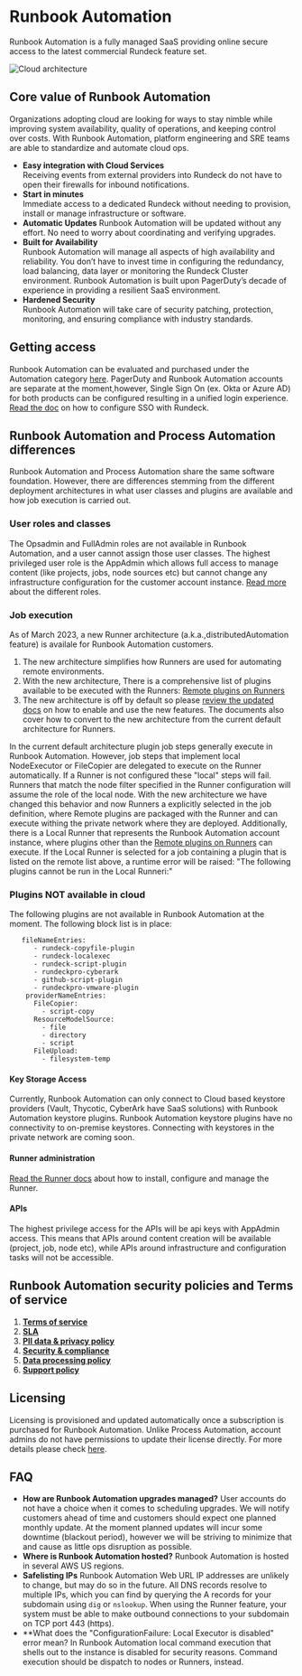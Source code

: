 # Runbook Automation

Runbook Automation is a fully managed SaaS providing online secure access to the latest commercial Rundeck feature set.

![Cloud architecture](~@assets/img/ra-diagram.png)

## Core value of Runbook Automation
Organizations adopting cloud are looking for ways to stay nimble while improving system availability, quality of operations, and keeping control over costs. With Runbook Automation, platform engineering and SRE teams are able to standardize and automate cloud ops.

- **Easy integration with Cloud Services**<br>
Receiving events from external providers into Rundeck do not have to open their firewalls for inbound notifications.
- **Start in minutes**<br>
Immediate access to a dedicated Rundeck without needing to provision, install or manage infrastructure or software.
- **Automatic Updates**
Runbook Automation will be updated without any effort. No need to worry about coordinating and verifying upgrades.
- **Built for Availability**<br>
Runbook Automation will manage all aspects of high availability and reliability. You don’t have to invest time in configuring the redundancy, load balancing, data layer or monitoring the Rundeck Cluster environment. Runbook Automation is built upon PagerDuty’s decade of experience in providing a resilient SaaS environment.
- **Hardened Security**<br>
Runbook Automation will take care of security patching, protection, monitoring, and ensuring compliance with industry standards.

## Getting access

Runbook Automation can be evaluated and purchased under the Automation category [here](https://www.pagerduty.com/pricing/). PagerDuty and Runbook Automation accounts are separate at the moment,however, Single Sign On (ex. Okta or Azure AD) for both products can be configured resulting in a unified login experience. [Read the doc](/administration/security/sso.md) on how to configure SSO with Rundeck.

## Runbook Automation and Process Automation differences

Runbook Automation and Process Automation share the same software foundation. However, there are differences stemming from the different deployment architectures in what user classes and plugins are available and how job execution is carried out. 

### User roles and classes

The Opsadmin and FullAdmin roles are not available in Runbook Automation, and a user cannot assign those user classes. The highest privileged user role is the AppAdmin which allows full access to manage content (like projects, jobs, node sources etc) but cannot change any infrastructure configuration for the customer account instance. [Read more](/administration/security/default-users.md) about the different roles.

### Job execution

As of March 2023, a new Runner architecture (a.k.a.,distributedAutomation feature) is availale for Runbook Automation customers. 
1. The new architecture simplifies how Runners are used for automating remote environments. 
1. With the new architecture, There is a comprehensive list of plugins available to be executed with the Runners: [Remote plugins on Runners](/administration/runner/runner-remoteplugins.md)
1. The new architecture is off by default so please [review the updated docs](/administration/runners/) on how to enable and use the new features. The documents also cover how to convert to the new architecture from the current default architecture for Runners.

In the current default architecture plugin job steps generally execute in Runbook Automation. However, job steps that implement local NodeExecutor or FileCopier are delegated to execute on the Runner automatically. If a Runner is not configured these "local" steps will fail. Runners that match the node filter specified in the Runner configuration will assume the role of the local node. 
With the new architecture we have changed this behavior and now Runners a explicitly selected in the job definition, where Remote plugins are packaged with the Runner and can execute withing the private network where they are deployed. Additionally, there is a Local Runner that represents the Runbook Automation account instance, where plugins other than the [Remote plugins on Runners](/administration/runner/runner-remoteplugins.md) can execute. If the Local Runner is selected for a job containing a plugin that is listed on the remote list above, a runtime error will be raised: "The following plugins cannot be run in the Local Runneri:<remote plugin>"

### Plugins NOT available in cloud
The following plugins are not available in Runbook Automation at the moment. The following block list is in place:

```
   fileNameEntries:
      - rundeck-copyfile-plugin
      - rundeck-localexec
      - rundeck-script-plugin
      - rundeckpro-cyberark
      - github-script-plugin
      - rundeckpro-vmware-plugin
    providerNameEntries:
      FileCopier:
        - script-copy
      ResourceModelSource:
        - file
        - directory
        - script
      FileUpload:
        - filesystem-temp
```

#### Key Storage Access

Currently, Runbook Automation can only connect to Cloud based keystore providers (Vault, Thycotic, CyberArk have SaaS solutions) with Runbook Automation keystore plugins. Runbook Automation keystore plugins have no connectivity to on-premise keystores. Connecting with keystores in the private network are coming soon.

#### Runner administration
[Read the Runner docs](/administration/runner/index.md) about how to install, configure and manage the Runner.

#### APIs

The highest privilege access for the APIs will be api keys with AppAdmin access. This means that APIs around content creation will be available (project, job, node etc), while APIs around infrastructure and configuration tasks will not be accessible.

## Runbook Automation security policies and Terms of service

1. **[Terms of service](https://www.pagerduty.com/terms-of-service/)**
1. **[SLA](https://www.pagerduty.com/standard-service-level-agreement/)**
1. **[PII data & privacy policy](https://www.pagerduty.com/privacy-policy/)**
1. **[Security & compliance](https://www.pagerduty.com/data-security-policy/)**
1. **[Data processing policy](https://www.pagerduty.com/data-processing-addendum/)**
1. **[Support policy](https://www.pagerduty.com/support-policy/)**

## Licensing

Licensing is provisioned and updated automatically once a subscription is purchased for Runbook Automation. Unlike Process Automation, account admins do not have permissions to update their license directly. For more details please check [here](https://www.pagerduty.com/pricing/).

## FAQ

- **How are Runbook Automation upgrades managed?**
User accounts do not have a choice when it comes to scheduling upgrades. We will notify customers ahead of time and customers should expect one planned monthly update. At the moment planned updates will incur some downtime (blackout period), however we will be striving to minimize that and cause as little ops disruption as possible.
- **Where is Runbook Automation hosted?**
Runbook Automation is hosted in several AWS US regions.
- **Safelisting IPs**
Runbook Automation Web URL IP addresses are unlikely to change, but may do
so in the future. All DNS records resolve to multiple IPs, which you can find by
querying the A records for your subdomain using `dig` or `nslookup`.
When using the Runner feature, your system must be able to make outbound
connections to your subdomain on TCP port 443 (https).
- **What does the "ConfigurationFailure: Local Executor is disabled" error mean?
In Runbook Automation local command execution that shells out to the instance is disabled for security reasons. Command execution should be dispatch to nodes or Runners, instead.
